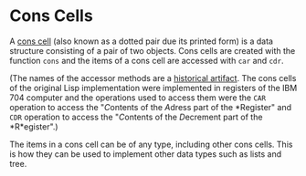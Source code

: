 # Cons Cells

A [cons cell][cons] (also known as a dotted pair due its printed form) is a data structure consisting of a pair of two objects. Cons cells are created with the function `cons` and the items of a cons cell are accessed with `car` and `cdr`.

(The names of the accessor methods are a [historical artifact][why-car-cdr]. The cons cells of the original Lisp implementation were implemented in registers of the IBM 704 computer and the operations used to access them were the `CAR` operation to access the "*C*ontents of the *A*dress part of the *Register" and `CDR` operation to access the "*C*ontents of the *D*ecrement part of the *R\*egister".)

The items in a cons cell can be of any type, including other cons cells. This is how they can be used to implement other data types such as lists and tree.

[cons]: https://riptutorial.com/common-lisp/example/8701/what-is-a-cons-cell-
[why-car-cdr]: https://en.wikipedia.org/wiki/CAR_and_CDR#Etymology
